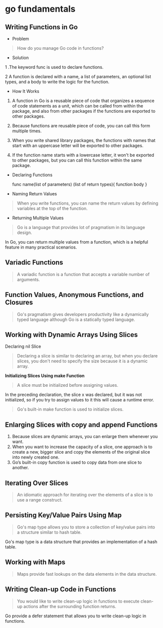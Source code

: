 # go fundamentals

## Writing Functions in Go

- Problem
> How do you manage Go code in functions?

- Solution

1 .The keyword func is used to declare functions. 

2 A function is declared with a name, a list of parameters, an optional list types, 
and a body to write the logic for the function.

- How It Works

1. A function in Go is a reusable piece of code that organizes a sequence of code statements as a unit,
which can be called from within the package, and also from other packages if the functions are exported to other packages.

2. Because functions are reusable piece of code, you can call this form multiple times.

3. When you write shared library packages, the functions with names that start with an uppercase letter will be exported to 
other packages.

4. If the function name starts with a lowercase letter, it won't be exported to other packages, but you can call this function
within the same package.

- Declaring Functions

    
    func name(list of parameters) (list of return types){
        function body
    }
    
- Naming Return Values
> When you write functions, you can name the return values by defining variables at the top of the function.

- Returning Multiple Values
> Go is a language that provides lot of pragmatism in its language design.

In Go, you can return multiple values from a function, which is a helpful feature in many practical scenarios.

## Variadic Functions
> A variadic function is a function that accepts a variable number of arguments.

## Function Values, Anonymous Functions, and Closures
>Go's pragmatism gives developers productivity like a dynamically typed language although Go is a statically typed language.

## Working with Dynamic Arrays Using Slices

Declaring nil Slice
>Declaring a slice is similar to declaring an array, but when you declare slices, you don't need to specify the size because
it is a dynamic array.

**Initializing Slices Using make Function**
> A slice must be initialized before assigning values.

In the preceding declaration, the slice x was declared, but it was not initialized, 
so if you try to assign values to it this will cause a runtime error.

>Go's built-in make function is used to initialize slices.

## Enlarging Slices with copy and append Functions

1. Because slices are dynamic arrays, you can enlarge them whenever you want. 
2. When you want to increase the capacity of a slice, one approach is to create a new,
 bigger slice and copy the elements of the original slice into newly created one.
3. Go’s built-in copy function is used to copy data from one slice to another. 


## Iterating Over Slices
> An idiomatic approach for iterating over the elements of a slice is to use a range construct.

## Persisting Key/Value Pairs Using Map
> Go's map type allows you to store a collection of key/value pairs into a structure similar to hash table.

Go's map type is a data structure that provides an implementation of a hash table.

## Working with Maps
>Maps provide fast lookups on the data elements in the data structure.

## Writing Clean-up Code in Functions
> You would like to write clean-up logic in functions to execute clean-up actions after the surrounding function returns.

Go provide a defer statement that allows you to write clean-up logic in functions.


